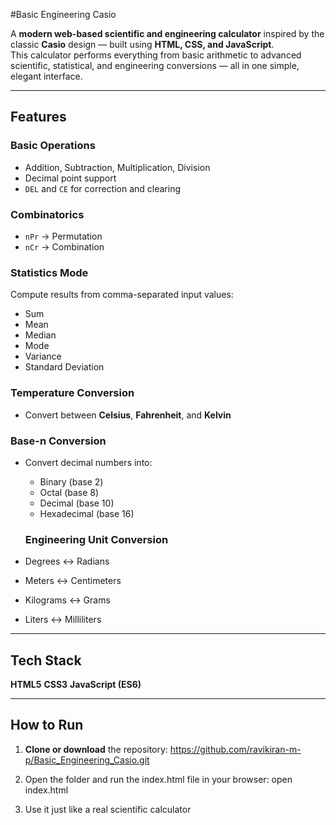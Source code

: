 #Basic Engineering Casio

A **modern web-based scientific and engineering calculator** inspired by the classic **Casio** design — built using **HTML, CSS, and JavaScript**.  
This calculator performs everything from basic arithmetic to advanced scientific, statistical, and engineering conversions — all in one simple, elegant interface.

---
## Features

### Basic Operations
- Addition, Subtraction, Multiplication, Division  
- Decimal point support  
- `DEL` and `CE` for correction and clearing

### Combinatorics
- `nPr` → Permutation  
- `nCr` → Combination

### Statistics Mode
Compute results from comma-separated input values:
- Sum  
- Mean  
- Median  
- Mode  
- Variance  
- Standard Deviation  

### Temperature Conversion
- Convert between **Celsius**, **Fahrenheit**, and **Kelvin**

### Base-n Conversion
- Convert decimal numbers into:
  - Binary (base 2)
  - Octal (base 8)
  - Decimal (base 10)
  - Hexadecimal (base 16)
 
  ### Engineering Unit Conversion
- Degrees ↔ Radians  
- Meters ↔ Centimeters  
- Kilograms ↔ Grams  
- Liters ↔ Milliliters  

---

## Tech Stack
**HTML5** 
**CSS3**
**JavaScript (ES6)** 


---

##  How to Run

1. **Clone or download** the repository:
   https://github.com/ravikiran-m-p/Basic_Engineering_Casio.git
 
2. Open the folder and run the index.html file in your browser:  open index.html
4. Use it just like a real scientific calculator

